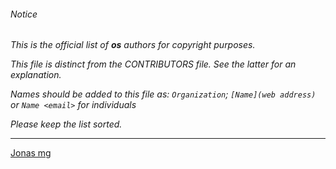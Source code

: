###### Notice

*This is the official list of **os** authors for copyright purposes.*

*This file is distinct from the CONTRIBUTORS file. See the latter for an
explanation.*

*Names should be added to this file as: `Organization`;
`[Name](web address)` or `Name <email>` for individuals*

*Please keep the list sorted.*

* * *

[Jonas mg](https://github.com/kless)

